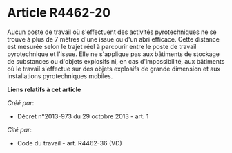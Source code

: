 # Article R4462-20

Aucun poste de travail où s'effectuent des activités pyrotechniques ne se trouve à plus de 7 mètres d'une issue ou d'un abri
efficace. Cette distance est mesurée selon le trajet réel à parcourir entre le poste de travail pyrotechnique et l'issue.
Elle ne s'applique pas aux bâtiments de stockage de substances ou d'objets explosifs ni, en cas d'impossibilité, aux
bâtiments où le travail s'effectue sur des objets explosifs de grande dimension et aux installations pyrotechniques mobiles.

**Liens relatifs à cet article**

_Créé par_:

  - Décret n°2013-973 du 29 octobre 2013 - art. 1

_Cité par_:

  - Code du travail - art. R4462-36 (VD)

